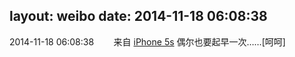 layout: weibo
date: 2014-11-18 06:08:38
---
<meta name="referrer" content="no-referrer" />

2014-11-18 06:08:38  &nbsp;&nbsp;&nbsp;&nbsp;&nbsp;&nbsp; 来自 <a href="sinaweibo://customweibosource" rel="nofollow">iPhone 5s</a>
偶尔也要起早一次……[呵呵] ​​​
